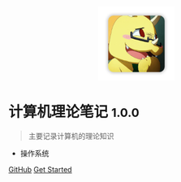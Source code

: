<!-- _coverpage.md -->


<div style="text-align:center;"><img width= 150px src="image/logo.png" align="middle" /></div>

# 计算机理论笔记 <small>1.0.0</small>

> 主要记录计算机的理论知识


- 操作系统


[GitHub](https://github.com/spite-triangle)
[Get Started](./README.md)